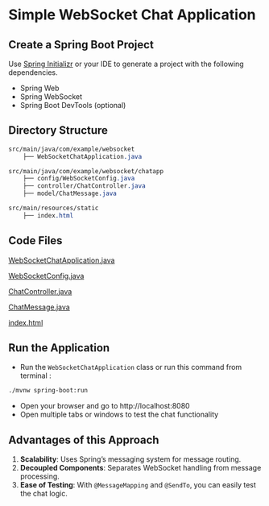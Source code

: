# **Simple WebSocket Chat Application**

## **Create a Spring Boot Project**

Use [Spring Initializr](https://start.spring.io/) or your IDE to generate a project with the following dependencies. 

- Spring Web 
- Spring WebSocket
- Spring Boot DevTools (optional)

## **Directory Structure**
```css
src/main/java/com/example/websocket
    ├── WebSocketChatApplication.java

src/main/java/com/example/websocket/chatapp
    ├── config/WebSocketConfig.java
    ├── controller/ChatController.java
    ├── model/ChatMessage.java

src/main/resources/static
    ├── index.html
```

## **Code Files**
[WebSocketChatApplication.java](/src/main/java/com/example/websocket/WebSocketApplication.java)

[WebSocketConfig.java](/src/main/java/com/example/websocket/chatapp/config/WebSocketConfig.java)

[ChatController.java](/src/main/java/com/example/websocket/chatapp/controller/ChatController.java)

[ChatMessage.java](/src/main/java/com/example/websocket/chatapp/model/ChatMessage.java)

[index.html](/src/main/resources/static/index.html)


## **Run the Application**
- Run the `WebSocketChatApplication` class or run this command from terminal : 
```bash
./mvnw spring-boot:run
```
- Open your browser and go to http://localhost:8080
- Open multiple tabs or windows to test the chat functionality

## **Advantages of this Approach**
1. **Scalability**: Uses Spring’s messaging system for message routing.
2. **Decoupled Components**: Separates WebSocket handling from message processing.
3. **Ease of Testing**: With `@MessageMapping` and `@SendTo`, you can easily test the chat logic.